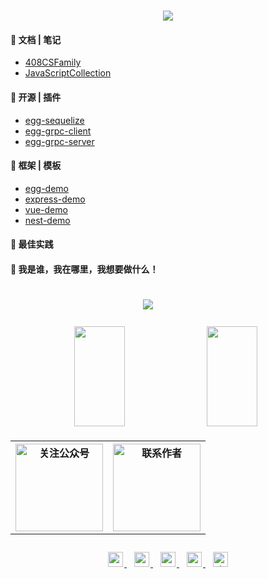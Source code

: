 <!--
 * @Description:  142vip组织仓库介绍
 * @Version: Beta1.0
 * @Author: 【B站&公众号】Rong姐姐好可爱
 * @Date: 2022-07-16 16:52:43
 * @LastEditors: 【B站&公众号】Rong姐姐好可爱
 * @LastEditTime: 2022-07-16 16:58:12
-->



<meta name="viewport" content="width=device-width, initial-scale=1">

<!--参考地址：https://readme-typing-svg.herokuapp.com/demo/-->

<h1 align="center">
  <a href="https://sunguoqi.com/">
    <img src="https://readme-typing-svg.herokuapp.com?size=18&width=500&lines=%40142vip%2C+公众号：Rong%E5%A7%90%E5%A7%90%E5%A5%BD%E5%8F%AF%E7%88%B1;If+you+have+a+dream%2C+you+have+to+defend+it!">
  </a>
</h1>


#### 💪 文档 | 笔记

- [408CSFamily](https://github.com/mmdapl/408CSFamily)
- [JavaScriptCollection](https://github.com/142vip/JavaScriptCollection)


#### 🧠 开源 | 插件

- [egg-sequelize](https://github.com/142vip/egg-sequelize)
- [egg-grpc-client](https://github.com/142vip/egg-grpc-client)
- [egg-grpc-server](https://github.com/142vip/egg-grpc-server)

#### 🧰 框架 | 模板

- [egg-demo](https://github.com/142vip/egg-demo)
- [express-demo](https://github.com/142vip/express-demo)
- [vue-demo](https://github.com/142vip/vue-demo)
- [nest-demo](https://github.com/142vip/nest-demo)


#### 🧰 最佳实践



#### 🚀 我是谁，我在哪里，我想要做什么！



<div style="text-align: center">
    <div class="code-statistic-container" style="width: 400px;padding: 20px;" align="center">
        <img  src="https://github-profile-trophy.vercel.app/?username=mmdapl&theme=gruvbox&row=1&column=6&no-frame=true&no-bg=true" />
    </div>
    <div class="data-statistic-container" align="center">
      <img height="160px" width="40%" src="https://github-readme-stats.vercel.app/api?username=mmdapl&hide_title=true&hide_border=true&show_icons=trueline_height=21&text_color=000&icon_color=000&bg_color=0,ea6161,ffc64d,fffc4d,52fa5a&theme=graywhite" />
      <img height="160px" width="40%" style="padding: 7px" src="https://github-readme-stats.vercel.app/api/top-langs/?username=mmdapl&hide_title=true&hide_border=true&layout=compact&langs_count=6&text_color=000&icon_color=fff&bg_color=0,52fa5a,4dfcff,c64dff&theme=graywhite" />
    </div>
    <div  align="center" >
    <table style="border: 0px;">
        <tr>
            <th>
            <img src="https://cdn.staticaly.com/gh/142vip/cdn_service@main/media/fairy-sister-450x450.jpg" 
                width="140px"
                title="欢迎关注公众号:Rong姐姐好可爱" alt="关注公众号"/>
            </th>
            <th>
            <img src="https://cdn.staticaly.com/gh/142vip/cdn_service@main/media/chu-fan-443-650x650.jpg"
                width="140px"
                title="欢迎添加微信：chufan443 " alt="联系作者"/>
            </th>
        </tr> 
    </table>
            <div  style="text-align: center;width: 100%;max-width: 300px;padding: 10px">
    <a
      href="https://github.com/mmdapl"
      rel="nofollow noreferrer"
      target="_blank"
      title="点击跳转Github主页"
      style="padding: 5px"
    >
      <img src="https://cdn.staticaly.com/gh/142vip/cdn_service@main/main-vip/svg/github.svg"
        style="padding: 2px;width: 24px;height: 24px;">
    </a>
    <a
      href="https://gitee.com/Mmdapl"
      rel="nofollow noreferrer"
      target="_blank"
      title="点击跳转码云主页"
      style="padding: 5px"
    >
      <img src="https://cdn.staticaly.com/gh/142vip/cdn_service@main/main-vip/svg/gitee.svg"
        style="padding: 2px;width: 24px;height: 24px;">
    </a>
    <a
      href="https://juejin.im/user/448256476724807"
      rel="nofollow noreferrer"
      target="_blank"
      title="点击跳转掘金主页"
      style="padding: 5px"
    >
      <img src="https://cdn.staticaly.com/gh/142vip/cdn_service@main/main-vip/svg/juejin.svg"
        style="padding: 2px;width: 24px;height: 24px;">
    </a>
    <a
      href="https://space.bilibili.com/350937042"
      rel="nofollow noreferrer"
      target="_blank"
      title="点击跳转B站主页"
      style="padding: 5px"
    >
      <img src="https://cdn.staticaly.com/gh/142vip/cdn_service@main/main-vip/svg/bilibili.svg"
        style="padding: 2px;width: 24px;height: 24px;">
    </a>
    <a
      href="https://blog.csdn.net/Mmdapl"
      rel="nofollow noreferrer"
      target="_blank"
      title="点击跳转CSDN博客主页"
      style="padding: 5px"
    >
      <img src="https://cdn.staticaly.com/gh/142vip/cdn_service@main/main-vip/svg/csdn.svg"
        title="点击跳转CSDN博客主页"
        style="padding: 2px;width: 24px;height: 24px;">
    </a>
  </div>
    </div>
</div>











